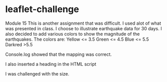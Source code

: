 # leaflet-challenge
Module 15
This is another assignment that was difficult.  I used alot of what was presented in class.  I choose to illustrate earthquake data for 30 days.  I also decided to add various colors to show the magnitude of the earthquakes.  The colors are:
Yellow <= 3.5
Green <= 4.5
Blue <= 5.5
Darkred >5.5

Console.log showed that the mapping was correct.

I also inserted a heading in the HTML script

I was challenged with the size. 
